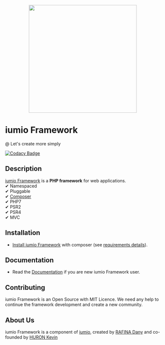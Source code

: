 <p align="center"><a href="https://framework.iumio.com" target="_blank">
    <img src="https://framework.iumio.com/images/iumio-framework-horizontal.png" width="350">
</a></p>

iumio Framework
================

@ Let's create more simply

[![Codacy Badge](https://api.codacy.com/project/badge/Grade/b1b1beef4a244d25a2586c2cdf3a1cc5)](https://www.codacy.com/app/iumio-team/iumio-framework?utm_source=github.com&amp;utm_medium=referral&amp;utm_content=iumio/framework&amp;utm_campaign=Badge_Grade)

Description
------------

[iumio Framework][1] is a **PHP framework** for web applications.  
✔ Namespaced  \
✔ Pluggable  \
✔ [Composer](https://getcomposer.org)  \
✔ PHP7  \
✔ PSR2 \
✔ PSR4 \
✔ MVC  

Installation
------------

* [Install iumio Framework][2] with composer (see
  [requirements details][3]).

Documentation
-------------

* Read the [Documentation][4] if you are new iumio Framework user.


Contributing
------------

iumio Framework is an Open Source with MIT Licence.
We need any help to continue the framework development and create a new community.


About Us
--------

iumio Framework is a component of [iumio][5], created by [RAFINA Dany][6] and co-founded by [HURON Kevin][7]

[1]: https://framework.iumio.com
[2]: https://learn.framework.iumio.com/docs/installation/install-iumio-framework/
[3]: https://learn.framework.iumio.com/docs/installation/framework-requirements/
[4]: https://learn.framework.iumio.com
[5]: https://iumio.com
[6]: https://www.linkedin.com/in/dany-rafina-672041b3/
[7]: http://kevinhuron.fr/

<!--INITIALIUMIOFW-->
